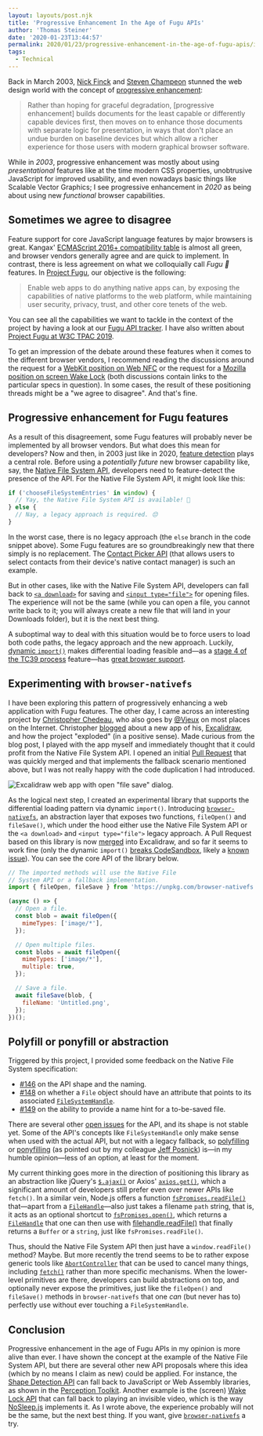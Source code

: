 ```yaml
---
layout: layouts/post.njk
title: 'Progressive Enhancement In the Age of Fugu APIs'
author: 'Thomas Steiner'
date: '2020-01-23T13:44:57'
permalink: 2020/01/23/progressive-enhancement-in-the-age-of-fugu-apis/index.html
tags:
  - Technical
---
```


Back in March 2003, [Nick Finck](http://nickfinck.com/) and
[Steven Champeon](https://twitter.com/schampeo) stunned the web design world
with the concept of
[progressive enhancement](http://hesketh.com/publications/inclusive_web_design_for_the_future/):

> Rather than hoping for graceful degradation, [progressive enhancement] builds
> documents for the least capable or differently capable devices first, then
> moves on to enhance those documents with separate logic for presentation, in
> ways that don't place an undue burden on baseline devices but which allow a
> richer experience for those users with modern graphical browser software.

While in _2003_, progressive enhancement was mostly about using _presentational_
features like at the time modern CSS properties, unobtrusive JavaScript for
improved usability, and even nowadays basic things like Scalable Vector
Graphics; I see progressive enhancement in _2020_ as being about using new
_functional_ browser capabilities.

## Sometimes we agree to disagree

Feature support for core JavaScript language features by major browsers is
great. Kangax'
[ECMAScript 2016+ compatibility table](https://kangax.github.io/compat-table/es2016plus/)
is almost all green, and browser vendors generally agree and are quick to
implement. In contrast, there is less agreement on what we colloquially call
_Fugu 🐡_ features. In
[Project Fugu](https://developers.google.com/web/updates/capabilities), our
objective is the following:

> Enable web apps to do anything native apps can, by exposing the capabilities
> of native platforms to the web platform, while maintaining user security,
> privacy, trust, and other core tenets of the web.

You can see all the capabilities we want to tackle in the context of the project
by having a look at our [Fugu API tracker](https://goo.gle/fugu-api-tracker). I
have also written about
[Project Fugu at W3C TPAC 2019](/2019/09/21/project-fugu-at-w3c-tpac/).

To get an impression of the debate around these features when it comes to the
different browser vendors, I recommend reading the discussions around the
request for a
[WebKit position on Web NFC](https://lists.webkit.org/pipermail/webkit-dev/2020-January/031006.html)
or the request for a
[Mozilla position on screen Wake Lock](https://github.com/mozilla/standards-positions/issues/210)
(both discussions contain links to the particular specs in question). In some
cases, the result of these positioning threads might be a "we agree to
disagree". And that's fine.

## Progressive enhancement for Fugu features

As a result of this disagreement, some Fugu features will probably never be
implemented by all browser vendors. But what does this mean for developers? Now
and then, in 2003 just like in 2020,
[feature detection](https://developer.mozilla.org/en-US/docs/Learn/Tools_and_testing/Cross_browser_testing/Feature_detection)
plays a central role. Before using a _potentially future_ new browser capability
like, say, the [Native File System API](https://web.dev/native-file-system/),
developers need to feature-detect the presence of the API. For the Native File
System API, it might look like this:

```js
if ('chooseFileSystemEntries' in window) {
  // Yay, the Native File System API is available! 💾
} else {
  // Nay, a legacy approach is required. 😔
}
```

In the worst case, there is no legacy approach (the `else` branch in the code
snippet above). Some Fugu features are so groundbreakingly new that there simply
is no replacement. The [Contact Picker API](https://web.dev/contact-picker/)
(that allows users to select contacts from their device's native contact
manager) is such an example.

But in other cases, like with the Native File System API, developers can fall
back to
[`<a download>`](https://developer.mozilla.org/en-US/docs/Web/HTML/Element/a#attr-download)
for saving and
[`<input type="file">`](https://developer.mozilla.org/en-US/docs/Web/HTML/Element/input/file)
for opening files. The experience will not be the same (while you can open a
file, you cannot write back to it; you will always create a new file that will
land in your Downloads folder), but it is the next best thing.

A suboptimal way to deal with this situation would be to force users to load
both code paths, the legacy approach and the new approach. Luckily,
[dynamic `import()`](https://developer.mozilla.org/en-US/docs/Web/JavaScript/Reference/Statements/import#Dynamic_Imports)
makes differential loading feasible and—as a
[stage 4 of the TC39 process](https://tc39.es/process-document/) feature—has
[great browser support](https://caniuse.com/#feat=es6-module-dynamic-import).

## Experimenting with `browser-nativefs`

I have been exploring this pattern of progressively enhancing a web application
with Fugu features. The other day, I came across an interesting project by
[Christopher Chedeau](https://blog.vjeux.com/), who also goes by
[@Vjeux](https://twitter.com/vjeux) on most places on the Internet. Christopher
[blogged](https://blog.vjeux.com/2020/uncategorized/reflections-on-excalidraw.html)
about a new app of his, [Excalidraw](https://excalidraw.com/), and how the
project "exploded" (in a positive sense). Made curious from the blog post, I
played with the app myself and immediately thought that it could profit from the
Native File System API. I opened an initial
[Pull Request](https://github.com/excalidraw/excalidraw/pull/388) that was
quickly merged and that implements the fallback scenario mentioned above, but I
was not really happy with the code duplication I had introduced.

![Excalidraw web app with open "file save" dialog.](/images/excalidraw.png)

As the logical next step, I created an experimental library that supports the
differential loading pattern via dynamic `import()`. Introducing
[`browser-nativefs`](https://github.com/GoogleChromeLabs/browser-nativefs), an
abstraction layer that exposes two functions, `fileOpen()` and `fileSave()`,
which under the hood either use the Native File System API or the `<a download>`
and `<input type="file">` legacy approach. A Pull Request based on this library
is now [merged](https://github.com/excalidraw/excalidraw/pull/510) into
Excalidraw, and so far it seems to work fine (only the dynamic `import()`
[breaks CodeSandbox](https://github.com/excalidraw/excalidraw/issues/512),
likely a
[known issue](https://github.com/codesandbox/codesandbox-client/issues/1774)).
You can see the core API of the library below.

```js
// The imported methods will use the Native File
// System API or a fallback implementation.
import { fileOpen, fileSave } from 'https://unpkg.com/browser-nativefs';

(async () => {
  // Open a file.
  const blob = await fileOpen({
    mimeTypes: ['image/*'],
  });

  // Open multiple files.
  const blobs = await fileOpen({
    mimeTypes: ['image/*'],
    multiple: true,
  });

  // Save a file.
  await fileSave(blob, {
    fileName: 'Untitled.png',
  });
})();
```

## Polyfill or ponyfill or abstraction

Triggered by this project, I provided some feedback on the Native File System
specification:

- [#146](https://github.com/WICG/native-file-system/issues/146) on the API shape
  and the naming.
- [#148](https://github.com/WICG/native-file-system/issues/148) on whether a
  `File` object should have an attribute that points to its associated
  [`FileSystemHandle`](https://wicg.github.io/native-file-system/#filesystemhandle).
- [#149](https://github.com/WICG/native-file-system/issues/149) on the ability
  to provide a name hint for a to-be-saved file.

There are several other
[open issues](https://github.com/WICG/native-file-system/issues) for the API,
and its shape is not stable yet. Some of the API's concepts like
`FileSystemHandle` only make sense when used with the actual API, but not with a
legacy fallback, so
[polyfilling](https://developer.mozilla.org/en-US/docs/Glossary/Polyfill) or
[ponyfilling](https://ponyfill.com/) (as pointed out by my colleague
[Jeff Posnick](https://jeffy.info/)) is—in my humble opinion—less of an option,
at least for the moment.

My current thinking goes more in the direction of positioning this library as an
abstraction like jQuery's [`$.ajax()`](https://api.jquery.com/jquery.ajax/) or
Axios' [`axios.get()`](https://api.jquery.com/jquery.ajax/), which a significant
amount of developers still prefer even over newer APIs like `fetch()`. In a
similar vein, Node.js offers a function
[`fsPromises.readFile()`](https://nodejs.org/api/fs.html#fs_fspromises_readfile_path_options)
that—apart from a
[`FileHandle`](https://nodejs.org/api/fs.html#fs_class_filehandle)—also just
takes a filename `path` string, that is, it acts as an optional shortcut to
[`fsPromises.open()`](https://nodejs.org/api/fs.html#fs_fspromises_open_path_flags_mode),
which returns a
[`FileHandle`](https://nodejs.org/api/fs.html#fs_class_filehandle) that one can
then use with
[filehandle.readFile()](https://nodejs.org/api/fs.html#fs_filehandle_readfile_options)
that finally returns a `Buffer` or a `string`, just like
`fsPromises.readFile()`.

Thus, should the Native File System API then just have a `window.readFile()`
method? Maybe. But more recently the trend seems to be to rather expose generic
tools like
[`AbortController`](https://developer.mozilla.org/en-US/docs/Web/API/AbortController)
that can be used to cancel many things, including
[`fetch()`](https://github.com/mdn/dom-examples/blob/2f15930c36a4eeb31eb6d9862c277f2dc9a829b2/abort-api/index.html#L72)
rather than more specific mechanisms. When the lower-level primitives are there,
developers can build abstractions on top, and optionally never expose the
primitives, just like the `fileOpen()` and `fileSave()` methods in
`browser-nativefs` that one _can_ (but never has to) perfectly use without ever
touching a `FileSystemHandle`.

## Conclusion

Progressive enhancement in the age of Fugu APIs in my opinion is more alive than
ever. I have shown the concept at the example of the Native File System API, but
there are several other new API proposals where this idea (which by no means I
claim as new) could be applied. For instance, the
[Shape Detection API](https://web.dev/shape-detection/) can fall back to
JavaScript or Web Assembly libraries, as shown in the
[Perception Toolkit](https://github.com/GoogleChromeLabs/perception-toolkit/#overview).
Another example is the (screen) [Wake Lock API](https://web.dev/wakelock/) that
can fall back to playing an invisible video, which is the way
[NoSleep.js](https://github.com/richtr/NoSleep.js/) implements it. As I wrote
above, the experience probably will not be the same, but the next best thing. If
you want, give
[`browser-nativefs`](https://github.com/GoogleChromeLabs/browser-nativefs) a
try.
